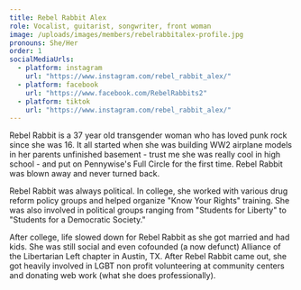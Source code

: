 ```yaml
---
title: Rebel Rabbit Alex
role: Vocalist, guitarist, songwriter, front woman
image: /uploads/images/members/rebelrabbitalex-profile.jpg
pronouns: She/Her
order: 1
socialMediaUrls:
  - platform: instagram
    url: "https://www.instagram.com/rebel_rabbit_alex/"
  - platform: facebook
    url: "https://www.facebook.com/RebelRabbits2"
  - platform: tiktok
    url: "https://www.instagram.com/rebel_rabbit_alex/"
---
```


Rebel Rabbit is a 37 year old transgender woman who has loved punk rock since she was 16. It all started when she was building WW2 airplane models in her parents unfinished basement - trust me she was really cool in high school - and put on Pennywise's Full Circle for the first time. Rebel Rabbit was blown away and never turned back.

Rebel Rabbit was always political. In college, she worked with various drug reform policy groups and helped organize "Know Your Rights" training. She was also involved in political groups ranging from "Students for Liberty" to "Students for a Democratic Society."

After college, life slowed down for Rebel Rabbit as she got married and had kids. She was still social and even cofounded (a now defunct) Alliance of the Libertarian Left chapter in Austin, TX. After Rebel Rabbit came out, she got heavily involved in LGBT non profit volunteering at community centers and donating web work (what she does professionally).

